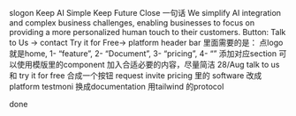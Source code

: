 slogon Keep AI Simple Keep Future Close
一句话 We simplify AI integration and complex business challenges, enabling businesses to focus on providing a more personalized human touch to their customers.
Button:    Talk to Us → contact  Try it for Free→ platform
header bar 里面需要的是： 点logo就是home, 1- “feature”, 2- “Document”, 3- “pricing”, 4- “” 添加对应section
可以使用模版里的component 加入合适必要的内容，尽量简洁
28/Aug 
talk to us 和 try it for free 合成一个按钮 request invite
pricing  里的 software 改成platform
testmoni 换成documentation 用tailwind 的protocol

done
